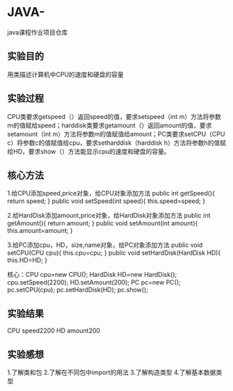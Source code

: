 # JAVA-
java课程作业项目仓库

## 实验目的
用类描述计算机中CPU的速度和硬盘的容量

## 实验过程
CPU类要求getspeed（）返回speed的值，要求setspeed（int m）方法将参数ｍ的值赋给speed；harddisk类要求getamount（）返回amount的值，要求setamount（int m）方法将参数m的值赋值给amount；PC类要求setCPU（CPU c）将参数c的值赋值给cpu，要求setharddisk（harddisk h）方法将参数h的值赋给HD，要求show（）方法能显示cpu的速度和硬盘的容量。

## 核心方法

1.给CPU添加speed,price对象，给CPU对象添加方法
public int getSpeed(){
  	return speed;
  }
public void setSpeed(int speed){
  	this.speed=speed;
  }
  
  
2.给HardDisk添加amount,price对象，给HardDisk对象添加方法
public int getAmount(){
   	return amount;
   }
public void setAmount(int amount){
   	this.amount=amount;
   }
   
   
3.给PC添加cpu，HD，size,name对象，给PC对象添加方法
public void setCPU(CPU cpu){
   	this.cpu=cpu;
   }
public void setHardDisk(HardDisk HD){
   	this.HD=HD;
}


核心：CPU cpu=new CPU();
		HardDisk HD=new HardDisk();
		cpu.setSpeed(2200);
		HD.setAmount(200);
		PC pc=new PC();
		pc.setCPU(cpu);
		pc.setHardDisk(HD);
		pc.show();
    
## 实验结果
CPU speed2200
HD amount200


## 实验感想
1.了解类和包
2.了解在不同包中import的用法
3.了解构造类型
4.了解基本数据类型
